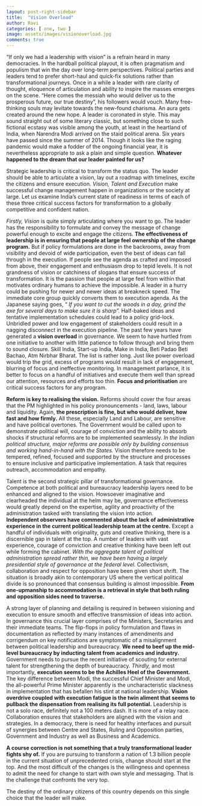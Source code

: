 ```yaml
---
layout: post-right-sidebar
title:  "Vision Overload"
author: Ravi
categories: [ one, two ]
image: assets/images/visionoverload.jpg
comments: true
---
```


“If only we had a leadership with vision” is a refrain heard in many democracies. In the hardball political playout, it is often pragmatism and populism that win the day over long-term perspectives. Political parties and leaders tend to prefer short-haul and quick-fix solutions rather than transformational journeys.
Once in a while a leader with rare clarity of thought, eloquence of articulation and ability to inspire the masses emerges on the scene. “Here comes the messiah who would deliver us to the prosperous future, our true destiny”, his followers would vouch. Many free-thinking souls may levitate towards the new-found charisma. An aura gets created around the new hope. A leader is coronated in style.
This may sound straight out of some literary classic, but something close to such fictional ecstasy was visible among the youth, at least in the heartland of India, when Narendra Modi arrived on the staid political arena. Six years have passed since the summer of 2014. Though it looks like the raging pandemic would make a fodder of  the ongoing financial year, it is nevertheless appropriate to ask a plain and simple question. **Whatever happened to the dream that our leader painted for us?**


Strategic leadership is critical to transform the status quo. The leader should be able to articulate a vision, lay out a roadmap with timelines, excite the citizens and ensure execution. *Vision, Talent and Execution* make successful change management happen in organizations or the society at large.
Let us examine India’s current state of readiness in terms of each of these three critical success factors for transformation to a globally competitive and confident nation.

*Firstly, Vision* is quite simply articulating where you want to go. The leader has the responsibility to formulate and convey the message of change powerful enough to excite and engage the citizens.  **The effectiveness of leadership is in ensuring that people at large feel ownership of the change program.** But if policy formulations are done in the backrooms, away from visibility and devoid of wide participation,  even the best of ideas can fall through in the execution. If people see  the agenda as crafted and imposed from above, their engagement and enthusiasm drop to tepid levels.
It is not grandness of vision or catchiness of slogans that ensure success of transformation. It is the passion that people at large feel from within that motivates ordinary humans to achieve the impossible.
A leader in a hurry could be pushing for newer and newer ideas at breakneck speed. The immediate core group quickly converts them to execution agenda. As the Japanese saying goes, “ *If you want to cut the woods in a day, grind the axe for several days to make sure it is sharp”.* Half-baked ideas and tentative implementation schedules could lead to  a policy grid-lock. Unbridled power and low engagement of stakeholders could result in a nagging disconnect in the execution pipeline.
The past few years have generated a **vision overload** in governance. We seem to have hurtled from one initiative to another with little patience to follow through and bring them to sound closure. Skill India, Start-up India, Make in India, Beti Padao Beti Bachao, Atm Nirbhar Bharat. The list is rather long. Just like power overload would trip the grid, excess of programs would result in lack of engagement, blurring of focus and ineffective monitoring.  In management parlance, it is better to focus on a handful of initiatives and execute them well than spread our attention, resources and efforts too thin. **Focus and prioritisation**  are critical success factors for any program.


**Reform is key to realising the vision.**  Reforms should cover the four areas that the PM highlighted in his policy pronouncements - land, laws, labour and liquidity. Again, **the prescription is fine, but who would deliver, how fast and how firmly.** All these, especially Land and Labour, are sensitive and have political overtones. The Government would be called upon to demonstrate political will, courage of conviction and the ability to absorb shocks if structural reforms are to be implemented seamlessly. *In the Indian political structure, major reforms are possible only by building consensus and working hand-in-hand with the States.*
Vision therefore needs to be tempered, refined, focused and supported by the structure and processes to ensure inclusive and participative implementation. A task that requires outreach, accommodation and empathy. 


Talent is the second strategic pillar of transformational governance. Competence at both political and bureaucracy leadership layers need to be enhanced and aligned to the vision.  Howsoever imaginative and clearheaded the individual at the helm may be, governance effectiveness would greatly depend on the expertise, agility and proactivity of the administration tasked with translating the vision into action.  
**Independent observers have commented about the lack of administrative experience in the current political leadership team at the centre.** Except a handful of individuals with originality, guts and creative thinking, there is a discernible gap in talent at the top. A number of leaders with vast experience, courage of conviction and creative thinking have been left out while forming the cabinet. *With the aggregate talent of political administration spread rather thin,  we have been having a largely presidential style of governance at the federal level.*  Collectivism, collaboration and respect for opposition have been given short shrift.
The situation is broadly akin to contemporary US where the vertical political divide is so pronounced that consensus building is almost impossible. **From one-upmanship to accommodation is a retrieval in style that both ruling and opposition sides need to traverse.**


A strong layer of planning and detailing is required in between visioning and execution to ensure smooth and effective transmission of ideas into action. In governance this crucial layer comprises of the Ministers, Secretaries and their immediate teams. The flip-flops in policy formulation and flaws in documentation as reflected by many instances of amendments and corrigendum on key notifications are  symptomatic of a misalignment between political leadership and bureaucracy. **We need to beef up the  mid-level bureaucracy by inducting talent from academics and industry.**  Government needs to pursue the recent initiative of scouting for external talent for strengthening the depth of bureaucracy.
*Thirdly,* and most importantly,  **execution seems to be the Achilles Heel of the Government.** The key difference between Modi, the successful Chief Minister and Modi, the all-powerful Prime Minister apparently is the uncharacteristic slackness in implementation that has befallen his stint at national leadership. **Vision overdrive coupled with execution fatigue is the twin aliment that seems to pullback the dispensation from realising its full potential.**
Leadership is not a solo race, definitely not a 100 meters dash. It is more of a relay race. Collaboration ensures that stakeholders are aligned with the vision and strategies. In a democracy, there is need for healthy interfaces and pursuit of synergies between Centre and States, Ruling and Opposition parties, Government and Industry as well as Business and Academics.


**A course correction is not something that a truly transformational leader fights shy of.** If you are pursuing to transform a nation of 1.3 billion people in the current situation of unprecedented crisis, change should start at the top. And the most difficult of the changes is the willingness and openness to admit the need for change to start with own style and messaging. That is the challenge that confronts the very top.


The destiny of the ordinary citizens of this country depends on this single choice that the leader will make.
